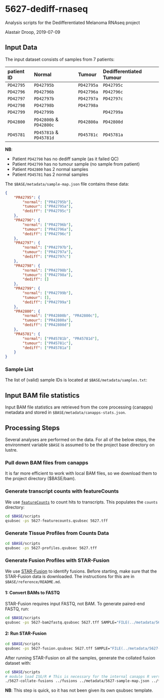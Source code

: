 # 5627-dediff-rnaseq

Analysis scripts for the Dedifferentiated Melanoma RNAseq project

Alastair Droop, 2019-07-09

## Input Data

The input dataset consists of samples from 7 patients:

| patient ID   | Normal                  | Tumour     | Dedifferentiated Tumour |
|:-------------|:------------------------|:-----------|:------------------------|
| `PD42795`    | `PD42795b`              | `PD42795a` | `PD42795c`              |
| `PD42796`    | `PD42796b`              | `PD42796a` | `PD42796c`              |
| `PD42797`    | `PD42797b`              | `PD42797a` | `PD42797c`              |
| `PD42798`    | `PD42798b`              | `PD42798a` |                         |
| `PD42799`    | `PD42799b`              |            | `PD42799a`              |
| `PD42800`    | `PD42800b` & `PD42800c` | `PD42800a` | `PD42800d`              |
| `PD45781`    | `PD45781b` & `PD45781d` | `PD45781c` | `PD45781a`              |

**NB**:
* Patient `PD42798` has no dediff sample (as it failed QC)
* Patient `PD42799` has no tumour sample (no sample from patient)
* Patient `PD42800` has 2 normal samples
* Patient `PD45781` has 2 normal samples

The `$BASE/metadata/sample-map.json` file contains these data:

~~~json
{
	"PR42795": {
		"normal": ["PR42795b"],
		"tumour": ["PR42795a"],
		"dediff": ["PR42795c"]
	},
	"PR42796": {
		"normal": ["PR42796b"],
		"tumour": ["PR42796a"],
		"dediff": ["PR42796c"]
	},
	"PR42797": {
		"normal": ["PR42797b"],
		"tumour": ["PR42797a"],
		"dediff": ["PR42797c"]
	},
	"PR42798": {
		"normal": ["PR42798b"],
		"tumour": ["PR42798a"],
		"dediff": []
	},
	"PR42799": {
		"normal": ["PR42799b"],
		"tumour": [],
		"dediff": ["PR42799a"]
	},
	"PR42800": {
		"normal": ["PR42800b", "PR42800c"],
		"tumour": ["PR42800a"],
		"dediff": ["PR42800d"]
	},
	"PR45781": {
		"normal": ["PR45781b", "PR45781d"],
		"tumour": ["PR45781c"],
		"dediff": ["PR45781a"]
	}
}
~~~

### Sample List

The list of (valid) sample IDs is located at `$BASE/metadata/samples.txt`:

## Input BAM file statistics

Input BAM file statistics are retrieved from the core processing (canapps) metadata and stored in `$BASE/metadata/canapps-stats.json`.

## Processing Steps

Several analyses are performed on the data. For all of the below steps, the environment variable `$BASE` is assumed to be the project base directory on lustre.

### Pull down BAM files from canapps

It is far more efficient to work with local BAM files, so we download them to the project directory ($BASE/bam).


### Generate transcript counts with featureCounts

We use [`featureCounts`](http://subread.sourceforge.net) to count hits to transcripts. This populates the `counts` directory:

~~~bash
cd $BASE/scripts
qsubsec -ps 5627-featurecounts.qsubsec 5627.tff 
~~~

### Generate Tissue Profiles from Counts Data

~~~bash
cd $BASE/scripts
qsubsec -ps 5627-profiles.qsubsec 5627.tff
~~~

### Generate Fusion Profiles with STAR-Fusion

We use [STAR-Fusion](https://github.com/STAR-Fusion/STAR-Fusion/wiki) to identify fusions. Before starting, make sure that the STAR-Fusion data is downloaded. The instructions for this are in `$BASE/reference/README.md`.

#### 1: Convert BAMs to FASTQ

STAR-Fusion requires input FASTQ, not BAM. To generate paired-end FASTQ, run:

~~~bash
cd $BASE/scripts
qsubsec -ps 5627-bam2fastq.qsubsec 5627.tff SAMPLE="FILE(../metadata/5627-samples.txt)"
~~~

#### 2: Run STAR-Fusion

~~~bash
cd $BASE/scripts
qsubsec -ps 5627-fusion.qsubsec 5627.tff SAMPLE="FILE(../metadata/5627-samples.txt)" MAX_MEM=65536 CPU_MIN=10
~~~

After running STAR-Fusion on all the samples, generate the collated fusion dataset with:

~~~bash
cd $BASE/scripts
# module load ISG/R # This is necessary for the internal canapps R version.
./5627-collate-fusions ../fusions ../metadata/5627-sample-map.json ../fusions/5627-fusions.csv
~~~

**NB**: This step is quick, so it has not been given its own qsubsec template.
